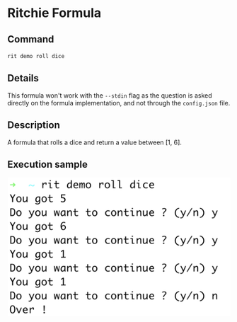 # Ritchie Formula

## Command

```bash
rit demo roll dice
```

## Details

This formula won't work with the `--stdin` flag as the question is asked directly on the formula implementation, and not through the `config.json` file.

## Description

A formula that rolls a dice and return a value between [1, 6].

## Execution sample

<img class="special-img-class" src="/demo/roll/dice/docs/img/rit-demo-roll-dice.png" />